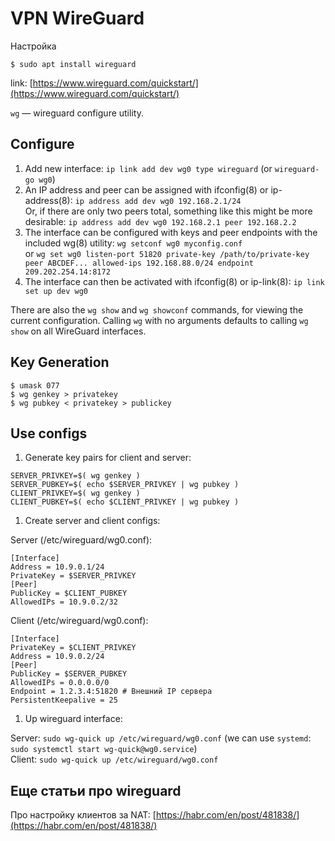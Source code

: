 # VPN WireGuard

Настройка

```
$ sudo apt install wireguard
```

link: [https://www.wireguard.com/quickstart/](https://www.wireguard.com/quickstart/)

`wg` — wireguard configure utility.

## Configure

1. Add new interface: `ip link add dev wg0 type wireguard` (or `wireguard-go wg0`)
2. An IP address and peer can be assigned with ifconfig(8) or ip-address(8): `ip address add dev wg0 192.168.2.1/24`\
   Or, if there are only two peers total, something like this might be more desirable: `ip address add dev wg0 192.168.2.1 peer 192.168.2.2`
3. The interface can be configured with keys and peer endpoints with the included wg(8) utility: `wg setconf wg0 myconfig.conf`\
   or `wg set wg0 listen-port 51820 private-key /path/to/private-key peer ABCDEF... allowed-ips 192.168.88.0/24 endpoint 209.202.254.14:8172`
4. The interface can then be activated with ifconfig(8) or ip-link(8): `ip link set up dev wg0`

There are also the `wg show` and `wg showconf` commands, for viewing the current configuration. Calling `wg` with no arguments defaults to calling `wg show` on all WireGuard interfaces.

## Key Generation

```
$ umask 077
$ wg genkey > privatekey
$ wg pubkey < privatekey > publickey
```

## Use configs

1. Generate key pairs for client and server:

```
SERVER_PRIVKEY=$( wg genkey )
SERVER_PUBKEY=$( echo $SERVER_PRIVKEY | wg pubkey )
CLIENT_PRIVKEY=$( wg genkey )
CLIENT_PUBKEY=$( echo $CLIENT_PRIVKEY | wg pubkey )
```

1. Create server and client configs:

Server (/etc/wireguard/wg0.conf):

```
[Interface]
Address = 10.9.0.1/24
PrivateKey = $SERVER_PRIVKEY
[Peer]
PublicKey = $CLIENT_PUBKEY
AllowedIPs = 10.9.0.2/32
```

Client (/etc/wireguard/wg0.conf):

```
[Interface]
PrivateKey = $CLIENT_PRIVKEY
Address = 10.9.0.2/24
[Peer]
PublicKey = $SERVER_PUBKEY
AllowedIPs = 0.0.0.0/0
Endpoint = 1.2.3.4:51820 # Внешний IP сервера
PersistentKeepalive = 25 
```

1. Up wireguard interface:

Server: `sudo wg-quick up /etc/wireguard/wg0.conf` (we can use `systemd`: `sudo systemctl start wg-quick@wg0.service`)\
Client: `sudo wg-quick up /etc/wireguard/wg0.conf`

## Еще статьи про wireguard

Про настройку клиентов за NAT: [https://habr.com/en/post/481838/](https://habr.com/en/post/481838/)
